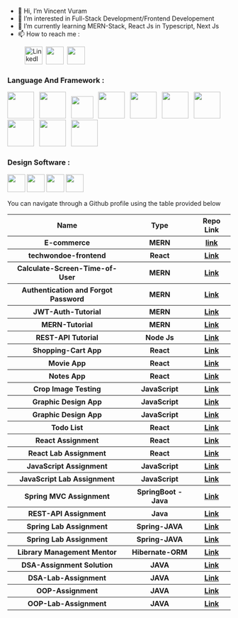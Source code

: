 - 👋 Hi, I’m Vincent Vuram
- 👀 I’m interested in Full-Stack Development/Frontend Developement
- 🌱 I’m currently learning MERN-Stack, React Js in Typescript, Next Js
- 📫 How to reach me : 

&nbsp; &nbsp; &nbsp; &nbsp; &nbsp;   <a href="https://www.linkedin.com/in/vincent-vuram-0426a2141/"><img src="https://play-lh.googleusercontent.com/kMofEFLjobZy_bCuaiDogzBcUT-dz3BBbOrIEjJ-hqOabjK8ieuevGe6wlTD15QzOqw=w240-h480-rw" width=40px alt="LinkedIn"/></a>&nbsp;
 <a href="https://www.instagram.com/vincentvuram/"><img src="https://upload.wikimedia.org/wikipedia/commons/thumb/e/e7/Instagram_logo_2016.svg/2048px-Instagram_logo_2016.svg.png" width=40px/></a>&nbsp;
 <a href="https://www.facebook.com/profile.php?id=100006740207559"><img src="https://upload.wikimedia.org/wikipedia/commons/thumb/0/05/Facebook_Logo_%282019%29.png/1024px-Facebook_Logo_%282019%29.png" width=40px/></a>


### Language And Framework :
<span><img src="https://cdn-icons-png.flaticon.com/512/732/732212.png" width=60px/></span> &nbsp;
<span><img src="https://cdn-icons-png.flaticon.com/512/919/919831.png" width=60px/></span> &nbsp;
<span><img src="https://res.cloudinary.com/practicaldev/image/fetch/s--zKQJKp9C--/c_imagga_scale,f_auto,fl_progressive,h_1080,q_auto,w_1080/https://dev-to-uploads.s3.amazonaws.com/i/1jqa96mtdymq7ydgjqf1.png" width=50px/></span> &nbsp;
<span><img src="https://upload.wikimedia.org/wikipedia/commons/thumb/a/a7/React-icon.svg/2300px-React-icon.svg.png" width=60px/></span> &nbsp;
<span><img src="https://user-images.githubusercontent.com/88813613/212272886-ef6e7fa3-7d25-4242-bc08-784525544fb4.png" width=60px/></span> &nbsp;
<span><img src="https://redux-saga.js.org//img/Redux-Saga-Logo-Portrait.png" width=60px/></span> &nbsp;
<span><img src="https://seeklogo.com/images/N/nodejs-logo-FBE122E377-seeklogo.com.png" height=60px/></span> &nbsp;
<span><img src="https://miro.medium.com/max/500/1*AbiX4LwtSNozoyfypcKvEg.png" height=60px/></span> &nbsp;
<span><img src="https://www.freepnglogos.com/uploads/logo-mysql-png/logo-mysql-mysql-logo-png-images-are-download-crazypng-21.png" height=60px/></span> &nbsp;
<span><img src="https://w7.pngwing.com/pngs/956/695/png-transparent-mongodb-original-wordmark-logo-icon-thumbnail.png" height=60px/></span> &nbsp;

### Design Software : 
<span><img src="https://upload.wikimedia.org/wikipedia/commons/thumb/a/af/Adobe_Photoshop_CC_icon.svg/640px-Adobe_Photoshop_CC_icon.svg.png" height=40px/></span>
<span><img src="https://upload.wikimedia.org/wikipedia/commons/thumb/f/fb/Adobe_Illustrator_CC_icon.svg/2101px-Adobe_Illustrator_CC_icon.svg.png" height=40px/></span>
<span><img src="https://upload.wikimedia.org/wikipedia/commons/thumb/c/c2/Adobe_XD_CC_icon.svg/2101px-Adobe_XD_CC_icon.svg.png" height=40px/></span>
<span><img src="https://upload.wikimedia.org/wikipedia/commons/thumb/4/48/Adobe_InDesign_CC_icon.svg/2101px-Adobe_InDesign_CC_icon.svg.png" height=40px/></span>
 

You can navigate through a Github profile using the table provided below
<table>
<thead>
          <tr>
            <th>Name</th>
            <th>Type</th>
            <th>Repo Link</th>
          </tr>
        </thead>
        <tbody>
          <tr>
            <th>E-commerce</th>
            <th>MERN</th>
            <th>
              <a href="https://github.com/vincevise/E-commerce">
                link
              </a>
            </th>
          </tr>
          <tr>
            <th>techwondoe-frontend</th>
            <th>React</th>
            <th>
                <a href="https://github.com/vincevise/techwondoe-frontend">Link</a>
            </th>    
          </tr>
          <tr>
            <th>Calculate-Screen-Time-of-User</th>
            <th>MERN</th>
            <th><a href="https://github.com/vincevise/Calculate-Screen-Time-of-User">Link</a></th>
          </tr>
           <tr>
            <th>Authentication and Forgot Password</th>
            <th>MERN</th>
            <th><a href="https://github.com/vincevise/MERN-Authentication">Link</a> </th>
          </tr>
          <tr>
            <th>JWT-Auth-Tutorial</th>
            <th>MERN</th>
            <th><a href="https://github.com/vincevise/Laith-Academy-JWT-Auth-Tut">Link</a> </th>
          </tr> 
          <tr>
            <th>MERN-Tutorial</th>
            <th>MERN</th>
            <th><a href="https://github.com/vincevise/NetNinja-MERN-Tutorial">Link</a> </th>
          </tr> 
          <tr>
            <th>REST-API Tutorial</th>
            <th>Node Js</th>
            <th><a href="https://github.com/vincevise/REST-API-Node-Traversy">Link</a> </th>
          </tr>
          <tr>
            <th>Shopping-Cart App</th>
            <th>React</th>
            <th><a href="https://github.com/vincevise/Shopping-cart-app">Link</a> </th>
          </tr>
          <tr>
            <th>Movie App</th>
            <th>React</th>
            <th><a href="https://github.com/vincevise/MovieApp">Link</a> </th>
          </tr>
          <tr>
            <th>Notes App</th>
            <th>React</th>
            <th><a href="https://github.com/vincevise/Notes-app">Link</a> </th>
          </tr>
          <tr>
            <th>Crop Image Testing</th>
            <th>JavaScript</th>
            <th><a href="https://github.com/vincevise/CropImageTesting2">Link</a> </th>
          </tr>
          <tr>
            <th>Graphic Design App</th>
            <th>JavaScript</th>
            <th><a href="https://github.com/vincevise/Grphic-Design-App">Link</a> </th>
          </tr>
          <tr>
            <th>Graphic Design App</th>
            <th>JavaScript</th>
            <th><a href="https://github.com/vincevise/Grphic-Design-App">Link</a> </th>
          </tr>
        <tr>
            <th>Todo List</th>
            <th>React</th>
            <th><a href="https://github.com/vincevise/TodoList">Link</a> </th>
        </tr>
        <tr>
            <th>React Assignment</th>
            <th>React</th>
            <th><a href="https://github.com/vincevise/VincentVuram_ReactAssignmentSolution">Link</a> </th>
        </tr>
        <tr>
            <th>React Lab Assignment</th>
            <th>React</th>
            <th><a href="https://github.com/vincevise/VincentVuram_ReactJs-Lab-Assignment">Link</a> </th>
        </tr>
        <tr>
            <th>JavaScript Assignment</th>
            <th>JavaScript</th>
            <th><a href="https://github.com/vincevise/VincentVuram_Javascript_Assignment_Solution">Link</a> </th>
        </tr>
        <tr>
            <th>JavaScript Lab Assignment</th>
            <th>JavaScript</th>
            <th><a href="https://github.com/vincevise/VincentVuram_JavaScriptLabSolution">Link</a> </th>
        </tr>
        <tr>
            <th>Spring MVC Assignment</th>
            <th>SpringBoot - Java</th>
            <th><a href="https://github.com/vincevise/VuramVincent_ORMandSpringMVCAssignmentSolution">Link</a> </th>
        </tr>
        <tr>
            <th>REST-API Assignment</th>
            <th>Java</th>
            <th><a href="https://github.com/vincevise/VuramVincent_RestAPIAssignmentSolution">Link</a> </th>
        </tr>
        <tr>
            <th>Spring Lab Assignment</th>
            <th>Spring-JAVA</th>
            <th><a href="https://github.com/vincevise/vincevise-VuramVincent-Lab-Spring-AssignmentSolution">Link</a> </th>
        </tr>
        <tr>
            <th>Spring Lab Assignment</th>
            <th>Spring-JAVA</th>
            <th><a href="https://github.com/vincevise/vincevise-VuramVincent-Lab-Spring-AssignmentSolution">Link</a> </th>
        </tr>
        <tr>
            <th>Library Management Mentor</th>
            <th>Hibernate-ORM</th>
            <th><a href="https://github.com/vincevise/LibraryManagementMentor">Link</a> </th>
        </tr>
        <tr>
            <th>DSA-Assignment Solution</th>
            <th>JAVA</th>
            <th><a href="https://github.com/vincevise/VuramVincent_DataStructureAssignmentSolutionr">Link</a> </th>
        </tr>
        <tr>
            <th>DSA-Lab-Assignment</th>
            <th>JAVA</th>
            <th><a href="https://github.com/vincevise/VuramVincent-DSALabSolution">Link</a> </th>
        </tr>
        <tr>
            <th>OOP-Assignment</th>
            <th>JAVA</th>
            <th><a href="https://github.com/vincevise/vincentvuram-OOPsAssignmentSolution">Link</a> </th>
        </tr>
        <tr>
            <th>OOP-Lab-Assignment</th>
            <th>JAVA</th>
            <th><a href="https://github.com/vincevise/vincentvuram-OOPsLabSolution">Link</a> </th>
        </tr>
   </tbody>
</table>

<!---
vincevise/vincevise is a ✨ special ✨ repository because its `README.md` (this file) appears on your GitHub profile.
You can click the Preview link to take a look at your changes.
--->
